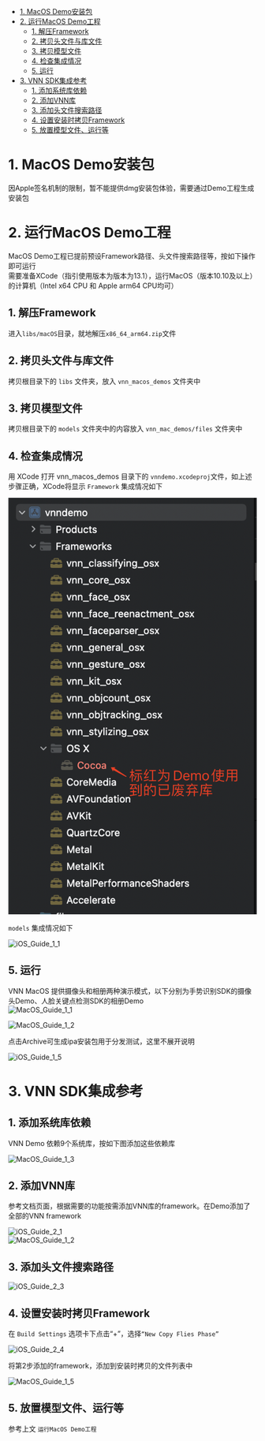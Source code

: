 - [1. MacOS Demo安装包](#1-macos-demo安装包)
- [2. 运行MacOS Demo工程](#2-运行macos-demo工程)
  - [1. 解压Framework](#1-解压framework)
  - [2. 拷贝头文件与库文件](#2-拷贝头文件与库文件)
  - [3. 拷贝模型文件](#3-拷贝模型文件)
  - [4. 检查集成情况](#4-检查集成情况)
  - [5. 运行](#5-运行)
- [3. VNN SDK集成参考](#3-vnn-sdk集成参考)
  - [1. 添加系统库依赖](#1-添加系统库依赖)
  - [2. 添加VNN库](#2-添加vnn库)
  - [3. 添加头文件搜索路径](#3-添加头文件搜索路径)
  - [4. 设置安装时拷贝Framework](#4-设置安装时拷贝framework)
  - [5. 放置模型文件、运行等](#5-放置模型文件运行等)

# 1. MacOS Demo安装包
因Apple签名机制的限制，暂不能提供dmg安装包体验，需要通过Demo工程生成安装包

# 2. 运行MacOS Demo工程
MacOS Demo工程已提前预设Framework路径、头文件搜索路径等，按如下操作即可运行      
需要准备XCode（指引使用版本为版本为13.1），运行MacOS（版本10.10及以上）的计算机（Intel x64 CPU 和 Apple arm64 CPU均可）   
## 1. 解压Framework
进入```libs/macOS```目录，就地解压```x86_64_arm64.zip```文件
## 2. 拷贝头文件与库文件
拷贝根目录下的 ```libs``` 文件夹，放入 ```vnn_macos_demos``` 文件夹中  
## 3. 拷贝模型文件
拷贝根目录下的 ```models``` 文件夹中的内容放入 ```vnn_mac_demos/files``` 文件夹中  
## 4. 检查集成情况
用 XCode 打开 vnn_macos_demos 目录下的 ```vnndemo.xcodeproj```文件，如上述步骤正确，XCode将显示 ```Framework``` 集成情况如下   

![MacOS_Guide_1_0](../../doc/resource/MacOS_Guide_1_0.png)    

```models``` 集成情况如下   

![iOS_Guide_1_1](../../doc/resource/iOS_Guide_1_1.png)

## 5. 运行
VNN MacOS 提供摄像头和相册两种演示模式，以下分别为手势识别SDK的摄像头Demo、人脸关键点检测SDK的相册Demo   
![MacOS_Guide_1_1](../../doc/resource/MacOS_Guide_1_1.png)   

![MacOS_Guide_1_2](../../doc/resource/MacOS_Guide_1_2.png)  

点击Archive可生成ipa安装包用于分发测试，这里不展开说明   

![iOS_Guide_1_5](../../doc/resource/iOS_Guide_1_5.png)   

# 3. VNN SDK集成参考
## 1. 添加系统库依赖
VNN Demo 依赖9个系统库，按如下图添加这些依赖库   

![MacOS_Guide_1_3](../../doc/resource/MacOS_Guide_1_3.png)   

## 2. 添加VNN库
参考文档页面，根据需要的功能按需添加VNN库的framework。在Demo添加了全部的VNN framework   

![iOS_Guide_2_1](../../doc/resource/iOS_Guide_2_1.png)   
![MacOS_Guide_1_2](../../doc/resource/MacOS_Guide_1_4.png)   


## 3. 添加头文件搜索路径
![iOS_Guide_2_3](../../doc/resource/iOS_Guide_2_3.png)   

## 4. 设置安装时拷贝Framework
在 ```Build Settings```  选项卡下点击“+”，选择```“New Copy Flies Phase”```   

![iOS_Guide_2_4](../../doc/resource/iOS_Guide_2_4.png)   

将第2步添加的framework，添加到安装时拷贝的文件列表中   

![MacOS_Guide_1_5](../../doc/resource/MacOS_Guide_1_5.png)   

## 5. 放置模型文件、运行等
参考上文 ```运行MacOS Demo工程```